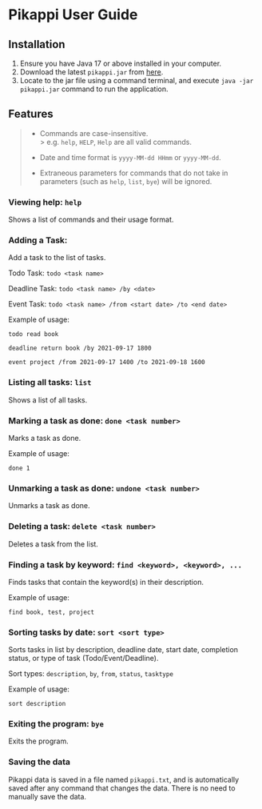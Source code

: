 # Pikappi User Guide

## Installation

1. Ensure you have Java 17 or above installed in your computer.
2. Download the latest `pikappi.jar` from [here](https://github.com/xqtann/ip/releases/tag/A-Release).
3. Locate to the jar file using a command terminal, and execute `java -jar pikappi.jar` command to run the application.

## Features

> - Commands are case-insensitive.  
    > e.g. `help`, `HELP`, `Help` are all valid commands.
>
>
> - Date and time format is `yyyy-MM-dd HHmm` or `yyyy-MM-dd`.
>
>
> - Extraneous parameters for commands that do not take in parameters (such as `help`, `list`, `bye`) will be ignored.

### Viewing help: `help`

Shows a list of commands and their usage format.

### Adding a Task:

Add a task to the list of tasks.

Todo Task: `todo <task name>`

Deadline Task: `todo <task name> /by <date>`

Event Task: `todo <task name> /from <start date> /to <end date>`

Example of usage:

```
todo read book

deadline return book /by 2021-09-17 1800

event project /from 2021-09-17 1400 /to 2021-09-18 1600
```

### Listing all tasks: `list`

Shows a list of all tasks.

### Marking a task as done: `done <task number>`

Marks a task as done.

Example of usage:

```
done 1
```

### Unmarking a task as done: `undone <task number>`

Unmarks a task as done.

### Deleting a task: `delete <task number>`

Deletes a task from the list.

### Finding a task by keyword: `find <keyword>, <keyword>, ...`

Finds tasks that contain the keyword(s) in their description.

Example of usage:

```
find book, test, project
```

### Sorting tasks by date: `sort <sort type>`

Sorts tasks in list by description, deadline date, start date,
completion status, or type of task (Todo/Event/Deadline).

Sort types: `description`, `by`, `from`, `status`, `tasktype`

Example of usage:

```
sort description
```

### Exiting the program: `bye`

Exits the program.

### Saving the data

Pikappi data is saved in a file named `pikappi.txt`, and is automatically saved after any command that changes the data.
There is no need to manually save the data.